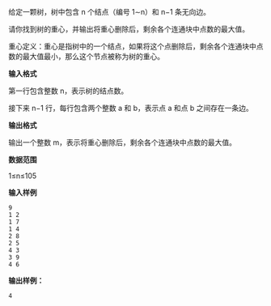 给定一颗树，树中包含 n 个结点（编号 1∼n）和 n−1 条无向边。

请你找到树的重心，并输出将重心删除后，剩余各个连通块中点数的最大值。

重心定义：重心是指树中的一个结点，如果将这个点删除后，剩余各个连通块中点数的最大值最小，那么这个节点被称为树的重心。

**输入格式**

第一行包含整数 n，表示树的结点数。

接下来 n−1 行，每行包含两个整数 a 和 b，表示点 a 和点 b 之间存在一条边。

**输出格式**

输出一个整数 m，表示将重心删除后，剩余各个连通块中点数的最大值。

**数据范围**

1≤n≤105

**输入样例**
```
9
1 2
1 7
1 4
2 8
2 5
4 3
3 9
4 6
```
**输出样例：**
```
4
```
